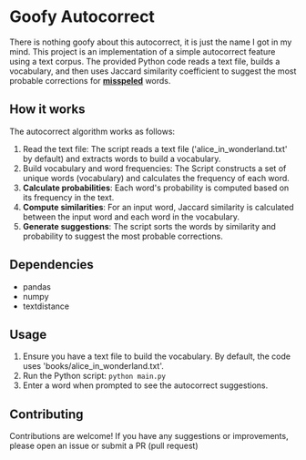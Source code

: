 # Goofy Autocorrect
There is nothing goofy about this autocorrect, it is just the name I got in my mind. This project is an implementation of a simple autocorrect feature using a text corpus. The provided Python code reads a text file, builds a vocabulary, and then uses Jaccard similarity coefficient to suggest the most probable corrections for <ins>**misspeled**</ins> words.

## How it works
The autocorrect algorithm works as follows:
  1. Read the text file: The script reads a text file ('alice_in_wonderland.txt' by default) and extracts words to build a vocabulary.
  2. Build vocabulary and word frequencies: The Script constructs a set of unique words (vocabulary) and calculates the frequency of each word.
  3. **Calculate probabilities**: Each word's probability is computed based on its frequency in the text.
  4. **Compute similarities**: For an input word, Jaccard similarity is calculated between the input word and each word in the vocabulary.
  5. **Generate suggestions**: The script sorts the words by similarity and probability to suggest the most probable corrections.

## Dependencies
* pandas
* numpy
* textdistance

## Usage
1. Ensure you have a text file to build the vocabulary. By default, the code uses 'books/alice_in_wonderland.txt'.
2. Run the Python script: `python main.py`
3. Enter a word when prompted to see the autocorrect suggestions.

## Contributing
Contributions are welcome! If you have any suggestions or improvements, please open an issue or submit a PR (pull request)
